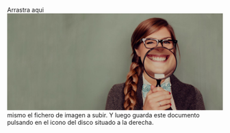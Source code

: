 Arrastra aqui![cabecera.jpg](/imgs/personas/cabecera.jpg)
 mismo el fichero de imagen a subir.
Y luego guarda este documento pulsando en el icono del disco situado a la derecha.


